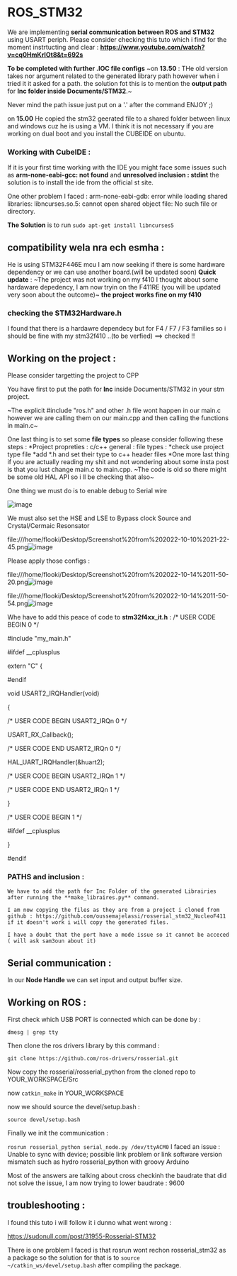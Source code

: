 # ROS_STM32

We are implementing **serial communication between ROS and STM32** using USART periph.
Please consider checking this tuto which i find for the moment instrtucting and clear : 
**https://www.youtube.com/watch?v=cq0HmKrIOt8&t=692s**

**To be completed with further .IOC file configs**
~on **13.50** : THe old version takes nor argument related to the generated library path however when i tried it it asked for a path.
 the solution fot this is to mention the **output path** for **Inc folder inside Documents/STM32**.~ 
 
 Never mind the path issue just put on a '.' after the command ENJOY ;)
 
 on **15.00** He copied the stm32 geerated file to a shared folder between linux and windows cuz he is using a VM.
 I think it is not necessary if you are working on dual boot and you install the CUBEIDE on ubuntu.

### Working with CubeIDE :
  If it is your first time working with the IDE you might face some issues such as **arm-none-eabi-gcc: not found** and **unresolved inclusion : stdint**
  the solution is to install the ide from the official st site.
  
  One other problem I faced : arm-none-eabi-gdb: error while loading shared libraries: libncurses.so.5: cannot open shared object file: No such file or directory.

**The Solution** is to run  `sudo apt-get install libncurses5`

## compatibility wela nra ech esmha : 
He is using STM32F446E mcu I am now seeking if there is some hardware dependency or we can use another board.(will be updated soon)
**Quick update** : ~The project was not working on my f410 I thought about some hardaware depedency, I am now tryin on the F411RE (you will be updated very soon about the outcome)~ **the project works fine on my f410**

### checking the **STM32Hardware.h** 
I found that there is a hardawre dependecy but for F4 / F7 / F3 families so i should be fine with my stm32f410 ..(to be verfied) ==> checked !! 

## Working on the project : 
Please consider targetting the project to CPP
     
You have first to put the path for **Inc** inside Documents/STM32 in your stm project.
    
 ~The explicit #include "ros.h" and other .h file wont happen in our main.c however we are calling them on our main.cpp and then calling the functions in main.c~
     
One last thing is to set some __file types__ so please consider following these steps :
       *Project propreties : c/c++ general : file types :
       *check use project type file
       *add *.h and set their type to c++ header files
       *One more last thing if you are actually reading my shit and not wondering about some insta post is that you lust change main.c to main.cpp.
~The code is old so there might be some old HAL API so i ll be checking that also~

One thing we must do is to enable debug to Serial wire

![image](https://user-images.githubusercontent.com/100140668/193890082-99cca3c8-a372-4b45-b42a-0bd2968829a8.png)

We must also set the HSE and LSE to Bypass clock Source and Crystal/Cermaic Resonsator

file:///home/flooki/Desktop/Screenshot%20from%202022-10-10%2021-22-45.png![image](https://user-images.githubusercontent.com/100140668/209352439-4622547c-0799-400d-8d1c-8a599410f88e.png)

Please apply those configs : 

file:///home/flooki/Desktop/Screenshot%20from%202022-10-14%2011-50-20.png![image](https://user-images.githubusercontent.com/100140668/209352170-cb954e10-f840-4d54-9769-e0302da76e08.png)

file:///home/flooki/Desktop/Screenshot%20from%202022-10-14%2011-50-54.png![image](https://user-images.githubusercontent.com/100140668/209352243-9b01aad4-db83-4f1c-b2ba-aa843ecf0fd0.png)


Whe have to add this peace of code to **stm32f4xx_it.h** :
  /* USER CODE BEGIN 0 */
  
  #include "my_main.h"
  
  #ifdef __cplusplus
  
  extern "C" {
  
  #endif
  
  
  
  void USART2_IRQHandler(void)

{

/* USER CODE BEGIN USART2_IRQn 0 */

USART_RX_Callback();

/* USER CODE END USART2_IRQn 0 */

HAL_UART_IRQHandler(&huart2);

/* USER CODE BEGIN USART2_IRQn 1 */

/* USER CODE END USART2_IRQn 1 */

}

/* USER CODE BEGIN 1 */

#ifdef __cplusplus

}


#endif

     
### PATHS and inclusion :
    We have to add the path for Inc Folder of the generated Librairies after running the **make_libraires.py** command.
    
    I am now copying the files as they are from a project i cloned from github : https://github.com/oussemajelassi/rosserial_stm32_NucleoF411
    if it doesn't work i will copy the generated files.
    
    I have a doubt that the port have a mode issue so it cannot be acceced ( will ask sam3oun about it)
    
    
     
## Serial communication :
  In our **Node Handle** we can set input and output buffer size.

## Working on ROS :
  First check which USB PORT is connected which can be done by :
  
  `dmesg | grep tty`
  
  Then clone the ros drivers library by this command : 
  
  `git clone https://github.com/ros-drivers/rosserial.git`
  
  Now copy the rosserial/rosserial_python from the cloned repo to YOUR_WORKSPACE/Src
  
  
  now `catkin_make` in YOUR_WORKSPACE
  
  now we should source the devel/setup.bash : 
  
  `source devel/setup.bash`
 
 Finally we init the communication : 
 
 `rosrun rosserial_python serial_node.py /dev/ttyACM0`
I faced an issue : Unable to sync with device; possible link problem or link software version mismatch such as hydro rosserial_python with groovy Arduino

Most of the answers are talking about cross checkinh the baudrate that did not solve the issue, I am now trying to lower baudrate : 9600

## troubleshooting :
I found this tuto i will follow it i dunno what went wrong :

https://sudonull.com/post/31955-Rosserial-STM32

There is one problem I faced is that rosrun wont rechon rosserial_stm32 as a package so the solution for that is to `source ~/catkin_ws/devel/setup.bash` after compiling the package.

